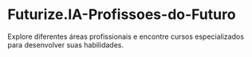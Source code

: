 # Futurize.IA-Profissoes-do-Futuro
Explore diferentes áreas profissionais e encontre cursos especializados para desenvolver suas habilidades.

